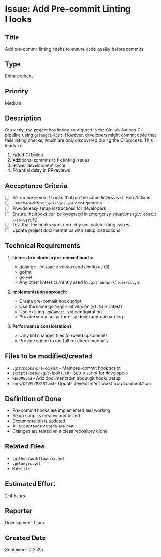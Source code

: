 # Issue: Add Pre-commit Linting Hooks

## Title
Add pre-commit linting hooks to ensure code quality before commits

## Type
Enhancement

## Priority
Medium

## Description
Currently, the project has linting configured in the GitHub Actions CI pipeline using `golangci-lint`. However, developers might commit code that fails linting checks, which are only discovered during the CI process. This leads to:

1. Failed CI builds
2. Additional commits to fix linting issues
3. Slower development cycle
4. Potential delay in PR reviews

## Acceptance Criteria

- [ ] Set up pre-commit hooks that run the same linters as GitHub Actions
- [ ] Use the existing `.golangci.yml` configuration
- [ ] Provide easy setup instructions for developers
- [ ] Ensure the hooks can be bypassed in emergency situations (`git commit --no-verify`)
- [ ] Test that the hooks work correctly and catch linting issues
- [ ] Update project documentation with setup instructions

## Technical Requirements

1. **Linters to include in pre-commit hooks:**
   - golangci-lint (same version and config as CI)
   - gofmt
   - go vet
   - Any other linters currently used in `.github/workflows/ci.yml`

2. **Implementation approach:**
   - Create pre-commit hook script
   - Use the same golangci-lint version (`v1.54` or latest)
   - Use existing `.golangci.yml` configuration
   - Provide setup script for easy developer onboarding

3. **Performance considerations:**
   - Only lint changed files to speed up commits
   - Provide option to run full lint check manually

## Files to be modified/created

- `.git/hooks/pre-commit` - Main pre-commit hook script
- `scripts/setup-git-hooks.sh` - Setup script for developers
- `README.md` - Add documentation about git hooks setup
- `docs/DEVELOPMENT.md` - Update development workflow documentation

## Definition of Done

- Pre-commit hooks are implemented and working
- Setup script is created and tested
- Documentation is updated
- All acceptance criteria are met
- Changes are tested on a clean repository clone

## Related Files
- `.github/workflows/ci.yml`
- `.golangci.yml`
- `Makefile`

## Estimated Effort
2-4 hours

## Reporter
Development Team

## Created Date
September 7, 2025
